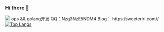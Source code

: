 ### Hi there 👋

<!--
**SweetEriri/SweetEriri** is a ✨ _special_ ✨ repository because its `README.md` (this file) appears on your GitHub profile.

Here are some ideas to get you started:

- 🔭 I’m currently working on ...
- 🌱 I’m currently learning ...
- 👯 I’m looking to collaborate on ...
- 🤔 I’m looking for help with ...
- 💬 Ask me about ...
- 📫 How to reach me: ...
- 😄 Pronouns: ...
- ⚡ Fun fact: ...
-->
![](https://github-readme-stats.vercel.app/api?username=SweetEriri&theme=dark)
ops && golang开发 
QQ：Nzg3NzE5NDM4
Blog： https:/sweeteriri.com//
[![Top Langs](https://github-readme-stats.vercel.app/api/top-langs/?username=SweetEriri&hide=javascript,html&theme=dark)](https://github.com/anuraghazra/github-readme-stats)
